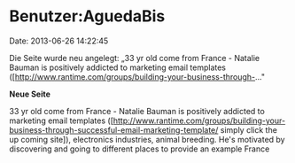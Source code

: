 Benutzer:AguedaBis
==================

Date: 2013-06-26 14:22:45

Die Seite wurde neu angelegt: „33 yr old come from France - Natalie
Bauman is positively addicted to marketing email templates
(\[http://www.rantime.com/groups/building-your-business-through-..."

**Neue Seite**

<div>

33 yr old come from France - Natalie Bauman is positively addicted to
marketing email templates
(\[http://www.rantime.com/groups/building-your-business-through-successful-email-marketing-template/
simply click the up coming site\]), electronics industries, animal
breeding. He\'s motivated by discovering and going to different places
to provide an example France

</div>
